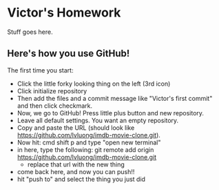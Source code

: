# Victor's Homework

Stuff goes here.

## Here's how you use GitHub!

The first time you start:

* Click the little forky looking thing on the left (3rd icon)
* Click initialize repository
* Then add the files and a commit message like "Victor's first commit" and then click checkmark.
* Now, we go to GitHub! Press little plus button and new repository.
* Leave all default settings. You want an empty repository.
* Copy and paste the URL (should look like https://github.com/lvluong/imdb-movie-clone.git).
* Now hit: cmd shift p and type "open new terminal"
* in here, type the following: git remote add origin https://github.com/lvluong/imdb-movie-clone.git
  * replace that url with the new thing
* come back here, and now you can push!!
* hit "push to" and select the thing you just did
